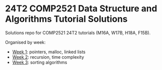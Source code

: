 # 24T2 COMP2521 Data Structure and Algorithms Tutorial Solutions

Solutions repo for COMP2521 24T2 tutorials (M16A, W17B, H18A, F15B).

Organised by week:

* [Week 1](week01): pointers, malloc, linked lists
* [Week 2](week02): recursion, time complexity
* [Week 3](week03): sorting algorithms